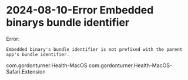 # 2024-08-10-Error Embedded binarys bundle identifier

Error:
```
Embedded binary's bundle identifier is not prefixed with the parent app's bundle identifier.
```

com.gordonturner.Health-MacOS
com.gordonturner.Health-MacOS-Safari.Extension